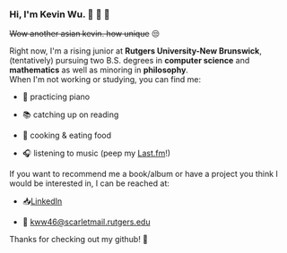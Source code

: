 ### Hi, I'm Kevin Wu. :bridge_at_night: :statue_of_liberty: :tea:

~~Wow another asian kevin. how unique~~ :unamused:

Right now, I'm a rising junior at **Rutgers University-New Brunswick**, (tentatively) pursuing two B.S. degrees in **computer science** and **mathematics** as well as minoring in **philosophy**.  
When I'm not working or studying, you can find me:

 - :musical_keyboard: practicing piano

 - :books: catching up on reading

 - :bento: cooking & eating food 

 - :headphones: listening to music (peep my [Last.fm](https://www.last.fm/user/boiledleafwater)!)

If you want to recommend me a book/album or have a project you think I would be interested in, I can be reached at:

 -  :inbox_tray:[LinkedIn](https://www.linkedin.com/in/kevin-wu-576a05126/)

 - :email: [kww46@scarletmail.rutgers.edu](mailto:kww46@scarletmail.rutgers.edu?subject=[Github]%20Placeholder%20Subject%20Text)

Thanks for checking out my github! :wave:
